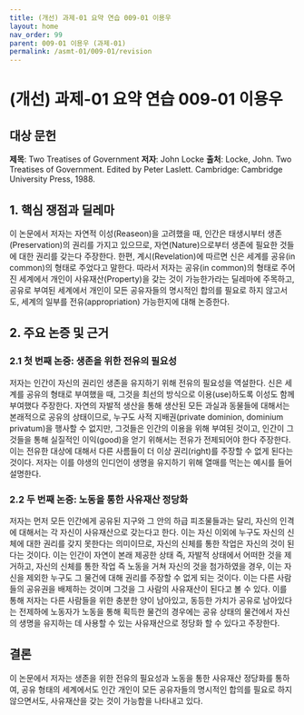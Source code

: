 ```yaml
---
title: (개선) 과제-01 요약 연습 009-01 이용우
layout: home
nav_order: 99
parent: 009-01 이용우 (과제-01)
permalink: /asmt-01/009-01/revision
---
```


# (개선) 과제-01 요약 연습 009-01 이용우 


## 대상 문헌  
**제목**: Two Treatises of Government
**저자**: John Locke
**출처**: Locke, John. Two Treatises of Government. Edited by Peter Laslett. Cambridge: Cambridge University Press, 1988.

## 1. 핵심 쟁점과 딜레마  
이 논문에서 저자는 자연적 이성(Reaseon)을 고려했을 때, 인간은 태생시부터 생존(Preservation)의 권리를 가지고 있으므로, 자연(Nature)으로부터 생존에 필요한 것들에 대한 권리를 갖는다 주장한다. 한편, 계시(Revelation)에 따르면 신은 세계를 공유(in common)의 형태로 주었다고 말한다. 따라서 저자는 공유(in common)의 형태로 주어진 세계에서 개인이 사유재산(Property)을 갖는 것이 가능한가라는 딜레마에 주목하고, 공유로 부여된 세계에서 개인이 모든 공유자들의 명시적인 합의를 필요로 하지 않고서도, 세계의 일부를 전유(appropriation) 가능한지에 대해 논증한다. 

## 2. 주요 논증 및 근거  

### 2.1 첫 번째 논증: 생존을 위한 전유의 필요성
저자는 인간이 자신의 권리인 생존을 유지하기 위해 전유의 필요성을 역설한다. 신은 세계를 공유의 형태로 부여했을 때, 그것을 최선의 방식으로 이용(use)하도록 이성도 함께 부여했다 주장한다. 자연의 자발적 생산을 통해 생산된 모든 과실과 동물들에 대해서는 본래적으로 공유의 상태이므로, 누구도 사적 지배권(private dominion, dominium privatum)을 행사할 수 없지만, 그것들은 인간의 이용을 위해 부여된 것이고, 인간이 그것들을 통해 실질적인 이익(good)을 얻기 위해서는 전유가 전제되어야 한다 주장한다. 이는 전유한 대상에 대해서 다른 사름들이 더 이상 권리(right)를 주장할 수 없게 된다는 것이다. 저자는 이를 야생의 인디언이 생명을 유지하기 위해 열매를 먹는는 예시를 들어 설명한다. 

### 2.2 두 번째 논증: 노동을 통한 사유재산 정당화 
저자는 먼저 모든 인간에게 공유된 지구와 그 안의 하급 피조물들과는 달리, 자신의 인격에 대해서는 각 자신이 사유재산으로 갖는다고 한다. 이는 자신 이외에 누구도 자신의 신체에 대한 권리를 갖지 못한다는 의미이므로, 자신의 신체를 통한 작업은 자신의 것이 된다는 것이다. 이는 인간이 자연이 본래 제공한 상태 즉, 자발적 상태에서 어떠한 것을 제거하고, 자신의 신체를 통한 작업 즉 노동을 거쳐 자신의 것을 첨가하였을 경우, 이는 자신을 제외한 누구도 그 물건에 대해 권리를 주장할 수 없게 되는 것이다. 이는 다른 사람들의 공유권을 배제하는 것이며 그것을 그 사람의 사유재산이 된다고 볼 수 있다. 이를 통해 저자는 다른 사람들을 위한 충분한 양이 남아있고, 동등한 가치가 공유로 남아있다는 전제하에 노동자가 노동을 통해 획득한 물건의 경우에는 공유 상태의 물건에서 자신의 생명을 유지하는 데 사용할 수 있는 사유재산으로 정당화 할 수 있다고 주장한다. 

## 결론  
이 논문에서 저자는 생존을 위한 전유의 필요성과 노동을 통한 사유재산 정당화를 통하여, 공유 형태의 세계에서도 인간 개인이 모든 공유자들의 명시적인 합의를 필요로 하지 않으면서도, 사유재산을 갖는 것이 가능함을 나타내고 있다.
